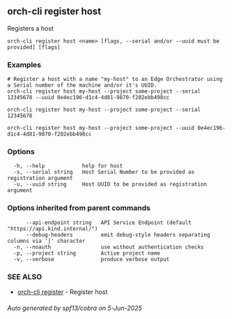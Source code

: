 ## orch-cli register host

Registers a host

```
orch-cli register host <name> [flags, --serial and/or --uuid must be provided] [flags]
```

### Examples

```
# Register a host with a name "my-host" to an Edge Orchestrator using a Serial number of the machine and/or it's UUID.
orch-cli register host my-host --project some-project --serial 12345678 --uuid 0e4ec196-d1c4-4d81-9870-f202ebb498cc

orch-cli register host my-host --project some-project --serial 12345678

orch-cli register host my-host --project some-project --uuid 0e4ec196-d1c4-4d81-9870-f202ebb498cc
```

### Options

```
  -h, --help            help for host
  -s, --serial string   Host Serial Number to be provided as registration argument
  -u, --uuid string     Host UUID to be provided as registration argument
```

### Options inherited from parent commands

```
      --api-endpoint string   API Service Endpoint (default "https://api.kind.internal/")
      --debug-headers         emit debug-style headers separating columns via '|' character
  -n, --noauth                use without authentication checks
  -p, --project string        Active project name
  -v, --verbose               produce verbose output
```

### SEE ALSO

* [orch-cli register](orch-cli_register.md)	 - Register host

###### Auto generated by spf13/cobra on 5-Jun-2025
